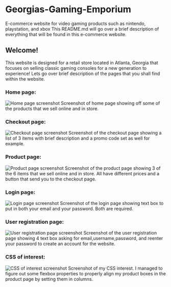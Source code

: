 # Georgias-Gaming-Emporium
E-commerce website for video gaming products such as nintendo, playstation, and xbox
This README.md will go over a brief description of everything that will be found in this e-commerce website.

## Welcome!

 This website is designed for a retail store located in Atlanta, Georgia that focuses on selling classic gaming consoles for a new generation to experience! Lets go over brief description of the pages that you shall find within the website.

 ### Home page: 

![Home page screenshot](https://user-images.githubusercontent.com/130064168/233638794-5acba4f1-d810-4736-a049-105bd4b3be5c.png) Screenshot of home page showing off some of the products that we sell online and in store.

### Checkout page:
![Checkout page screenshot](https://user-images.githubusercontent.com/130064168/233640118-52c2e9f3-6a3d-46bc-85fa-7321b32d4bb8.png) Screenshot of the checkout page showing a list of 3 items with brief description and a promo code set as well for example.


### Product page:
![Product page screenshot](https://user-images.githubusercontent.com/130064168/233640310-c2d30c44-4bdc-45f9-a3b5-f47ae06f80db.png) Screenshot of the product page showing 3 of the 6 items that we sell online and in store. All have different prices and a button that send you to the checkout page.

### Login page:
![Login page screenshot](https://user-images.githubusercontent.com/130064168/233640379-068dc898-6b2d-43d9-9455-7d6d835c0441.png) Screenshot of the login page showing text box to put in both your email and your password. Both are required.

### User registration page:
![User registration page screenshot](https://user-images.githubusercontent.com/130064168/233640281-577da3cb-b839-43a4-be8e-78df4f4407df.png) Screenshot of the user registration page showing 4 text box asking for email,username,password, and reenter your password to create an account for the website.

### CSS of interest:
![CSS of interest screenshot](https://user-images.githubusercontent.com/130064168/233643131-46d31dce-40e6-4dbb-923d-8c14425cd39f.png) Screenshot of my CSS interest. I managed to figure out some flexbox properties to properly align my product boxes in the product page by setting them in columns.
